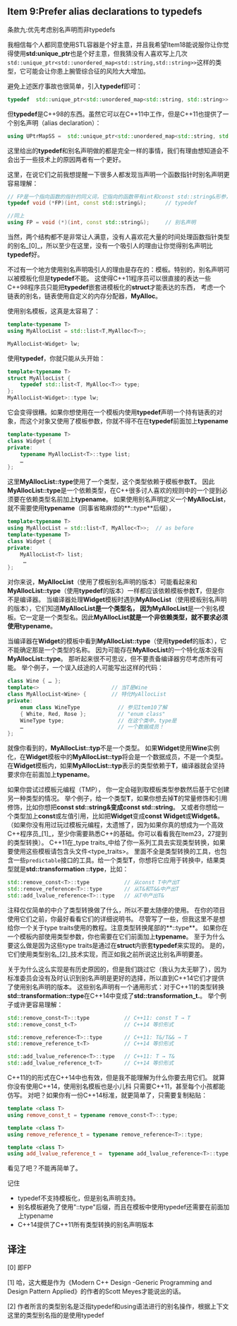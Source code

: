 ## Item 9:Prefer alias declarations to typedefs
条款九:优先考虑别名声明而非typedefs

我相信每个人都同意使用STL容器是个好主意，并且我希望Item18能说服你让你觉得使用**std:unique_ptr**也是个好主意，但我猜没有人喜欢写上几次 `std::unique_ptr<std::unordered_map<std::string,std::string>>`这样的类型，它可能会让你患上腕管综合征的风险大大增加。

避免上述医疗事故也很简单，引入**typedef**即可：
````cpp
typedef  std::unique_ptr<std::unordered_map<std::string, std::string>>  UPtrMapSS; 
````
但**typedef**是C++98的东西。虽然它可以在C++11中工作，但是C++11也提供了一个别名声明（alias declaration）：
````cpp
using UPtrMapSS =  std::unique_ptr<std::unordered_map<std::string, std::string>>;
````
这里给出的**typedef**和别名声明做的都是完全一样的事情，我们有理由想知道会不会出于一些技术上的原因两者有一个更好。

这里，在说它们之前我想提醒一下很多人都发现当声明一个函数指针时别名声明更容易理解：
````cpp
// FP是一个指向函数的指针的同义词，它指向的函数带有int和const std::string&形参，不返回任何东西
typedef void (*FP)(int, const std::string&);      // typedef

//同上
using FP = void (*)(int, const std::string&);     // 别名声明
````

当然，两个结构都不是非常让人满意，没有人喜欢花大量的时间处理函数指针类型的别名_[0]_，所以至少在这里，没有一个吸引人的理由让你觉得别名声明比**typedef**好。

不过有一个地方使用别名声明吸引人的理由是存在的：模板。特别的，别名声明可以被模板化但是**typedef**不能。
这使得C++11程序员可以很直接的表达一些C++98程序员只能把**typedef**嵌套进模板化的**struct**才能表达的东西，
考虑一个链表的别名，链表使用自定义的内存分配器，**MyAlloc**。

使用别名模板，这真是太容易了：
````cpp
template<typename T>
using MyAllocList = std::list<T,MyAlloc<T>>;

MyAllocList<Widget> lw;
````
使用**typedef**，你就只能从头开始：
````cpp
template<typename T>                     
struct MyAllocList {                    
    typedef std::list<T, MyAlloc<T>> type;  
};                                      
MyAllocList<Widget>::type lw;         
````
它会变得很糟。如果你想使用在一个模板内使用**typedef**声明一个持有链表的对象，而这个对象又使用了模板参数，你就不得不在在**typedef**前面加上**typename**
````cpp
template<typename T> 
class Widget {                     
private:                               
    typename MyAllocList<T>::type list;    
    … 
}; 
````
这里**MyAllocList<T>::type**使用了一个类型，这个类型依赖于模板参数**T**。
因此**MyAllocList<T>::type**是一个依赖类型，在C++很多讨人喜欢的规则中的一个提到必须要在依赖类型名前加上**typename**。
如果使用别名声明定义一个**MyAllocList**，就不需要使用**typename**（同事省略麻烦的**::type**后缀），
````cpp
template<typename T> 
using MyAllocList = std::list<T, MyAlloc<T>>;  // as before
template<typename T> 
class Widget { 
private:  
    MyAllocList<T> list;                    
     …                                            
};
````
对你来说，**MyAllocList<T>**（使用了模板别名声明的版本）可能看起来和**MyAllocList<T>::type**（使用**typedef**的版本）一样都应该依赖模板参数**T**，但是你不是编译器。
当编译器处理**Widget**模板时遇到**MyAllocList<T>**（使用模板别名声明的版本），它们知道**MyAllocList<T>**是一个类型名，
因为**MyAllocList**是一个别名模板。它一定是一个类型名。因此**MyAllocList<T>**就是一个非依赖类型，就不要求必须使用**typename**。

当编译器在**Widget**的模板中看到**MyAllocList<T>::type**（使用**typedef**的版本），它不能确定那是一个类型的名称。
因为可能存在**MyAllocList**的一个特化版本没有**MyAllocList<T>::type**。
那听起来很不可思议，但不要责备编译器穷尽考虑所有可能。
举个例子，一个误入歧途的人可能写出这样的代码：
````cpp
class Wine { … };
template<>                       // 当T是Wine
class MyAllocList<Wine> {        // 特化MyAllocList
private:  
    enum class WineType            // 参见Item10了解  
    { White, Red, Rose };          // "enum class"
    WineType type;                 // 在这个类中，type是
    …                              // 一个数据成员！
};
````
就像你看到的，**MyAllocList<Wine>::typ**不是一个类型。
如果**Widget**使用**Wine**实例化，在**Widget**模板中的**MyAllocList<Wine>::typ**将会是一个数据成员，不是一个类型。
在**Widget**模板内，如果**MyAllocList<Wine>::typ**表示的类型依赖于**T**，编译器就会坚持要求你在前面加上**typename**。

如果你尝试过模板元编程（TMP）， 你一定会碰到取模板类型参数然后基于它创建另一种类型的情况。
举个例子，给一个类型**T**，如果你想去掉**T**的常量修饰和引用修饰，比如你想把**const std::string&**变成**const std::string**。
又或者你想给一个类型加上**const**或左值引用，比如把**Widget**变成**const Widget**或**Widget&**。
（如果你没有用过玩过模板元编程，太遗憾了，因为如果你真的想成为一个高效C++程序员_[1]_，至少你需要熟悉C++的基础。你可以看看我在Item23，27提到的类型转换）。
C++11在_type traits_中给了你一系列工具去实现类型转换，如果要使用这些模板请包含头文件<type_traits>。
里面不全是类型转换的工具，也包含一些`predictable`接口的工具。给一个类型**T**，你想将它应用于转换中，结果类型就是**std::transformation <T>::type**，比如：
````cpp
std::remove_const<T>::type           // 从const T中产出T
std::remove_reference<T>::type       // 从T&和T&&中产出T
std::add_lvalue_reference<T>::type   // 从T中产出T&
````
注释仅仅简单的中介了类型转换做了什么，所以不要太随便的使用。
在你的项目使用它们之前，你最好看看它们的详细说明书。
尽管写了一些，但我这里不是想给你一个关于type traits使用的教程。注意类型转换尾部的**::type**。
如果你在一个模板内部使用类型参数，你也需要在它们前面加上**typename**。
至于为什么要这么做是因为这些type traits是通过在**struct**内嵌套**typedef**来实现的。
是的，它们使用类型别名_[2]_技术实现，而正如我之前所说这比别名声明要差。

关于为什么这么实现是有历史原因的，但是我们跳过它（我认为太无聊了），因为标准委员会没有及时认识到别名声明是更好的选择，所以直到C++14它们才提供了使用别名声明的版本。
这些别名声明有一个通用形式：对于C++11的类型转换**std::transformation<T>::type**在C++14中变成了**std::transformation_t.**。
举个例子或许更容易理解：
````cpp
std::remove_const<T>::type           // C++11: const T → T 
std::remove_const_t<T>               // C++14 等价形式

std::remove_reference<T>::type       // C++11: T&/T&& → T 
std::remove_reference_t<T>           // C++14 等价形式

std::add_lvalue_reference<T>::type   // C++11: T → T& 
std::add_lvalue_reference_t<T>       // C++14 等价形式
````
C++11的的形式在C++14中也有效，但是我不能理解为什么你要去用它们。
就算你没有使用C++14，使用别名模板也是小儿科
只需要C++11，甚至每个小孩都能仿写。
对吧？如果你有一份C++14标准，就更简单了，只需要复制粘贴：
````cpp
template <class T> 
using remove_const_t = typename remove_const<T>::type;

template <class T> 
using remove_reference_t = typename remove_reference<T>::type;

template <class T> 
using add_lvalue_reference_t =  typename add_lvalue_reference<T>::type; 
````
看见了吧？不能再简单了。

记住
+ typedef不支持模板化，但是别名声明支持。
+ 别名模板避免了使用"::type"后缀，而且在模板中使用typedef还需要在前面加上typename
+ C++14提供了C++11所有类型转换的别名声明版本

## 译注
[0] 即FP

[1] 哈，这大概是作为《Modern C++ Design -Generic Programming and Design Pattern Applied》的作者的Scott Meyes才能说出的话。

[2] 作者所言的类型别名是泛指typedef和using语法进行的别名操作，根据上下文这里的类型别名指的是使用typedef
